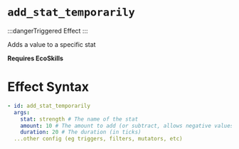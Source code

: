 # `add_stat_temporarily`
:::dangerTriggered Effect
:::

Adds a value to a specific stat

**Requires EcoSkills**

# Effect Syntax
```yaml
- id: add_stat_temporarily
  args:
    stat: strength # The name of the stat
    amount: 10 # The amount to add (or subtract, allows negative values)
    duration: 20 # The duration (in ticks)
  ...other config (eg triggers, filters, mutators, etc)
```
